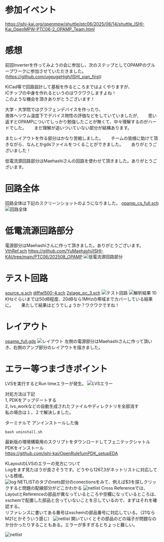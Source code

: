 # 参加イベント
https://ishi-kai.org/openmpw/shuttle/ptc06/2025/06/14/shuttle_ISHI-Kai_OpenMPW-PTC06-2_OPAMP_Team.html
# 感想

前回Inverterを作ってみようの会に参加し、次のステップとしてOPAMPのグループワークに参加させていただきました。  
(https://github.com/ugeugeHigh/ISHI_xian_first)  

KiCad等で回路設計して基板を作るところまではよくやりますが、  
ICチップの中身を作れるというのはワクワクしますよね！  
このような機会を頂きありがとうございます！  　　

大学・大学院ではグラフェンデバイスを作ったり、  
液体ヘリウム温度下でデバイス物性の評価などをしていていましたが,　　
思い返すとOPAMPについてしっかり勉強したことが無くて、中々理解するのがハードでした。　　
まだ理解が追いついていない部分が結構あります。

またレイアウトを作る部分はかなり苦戦しました。　　
チームの皆様に助けて頂きながら、なんとかgdsファイルをつくることができました。　　
ありがとうございました！

低電流源回路部分はMaehashiさんの回路を使わせて頂きました。ありがとうございます。

# 回路全体
回路全体は下記のスクリーンショットのようになりました。
[opamp_cs_full.sch](opamp_cs_full.sch)
![回路全体](img/opamp_cs_full_sch.png)
# 低電流源回路部分
電源部分はMaehashiさんに作って頂きました。ありがとうございます。
[VthRef.sch](VthRef.sch)
https://github.com/YuMaehashi/ISHI-KAI/tree/main/PTC06/202508_OPAMP
![低電流源回路部分](img/VthRef.png)
# テスト回路

[source_g.sch](source_g.sch)
[diffwl500-4.sch](diffwl500-4.sch)
[2stage_pc_3.sch](2stage_pc_3.sch)
![テスト回路](img/2stage_pc_ac_3.png)
![解析結果](img/opamp_cs_full_sch_analyze.png)
10 KHzぐらいまでは50dB程度、20dBなら1MHzの帯域までカバーしている結果に。　　
果たして結果はどうでしょうか？ワクワクですね！
# レイアウト
[opamp_full.gds](opamp_full.gds)
![レイアウト](img/opamp_full.gds.png)
左側の電源部分はMaehashiさんに作って頂いき、右側のアンプ部分のレイアウトを描きました。
# エラー等つまづきポイント
LVSを実行するとRun timeエラーが発生。
![LVSエラー](img/1.webp)

対処方法は下記  
1, PDKをアップデートする  
2, lvs_workなどの自動生成されたファイルやディレクトリを全部消す  
私の場合は１，２で解決しました。

ターミナルで アンインストールした後
```
bash uninstall.sh
```

最新版の環境構築用のスクリプトをダウンロードしてフェニテックシャトルPDKをインストール  
https://github.com/ishi-kai/OpenRule1umPDK_setupEDA

KLayoutのLVSのエラーの見方について  
Logをまず見たほうが良さそうです。どうやら$1267,$3がネットリストに対応している模様。  
![log](img/2.png)
NETLISTのタブのnets部分のconectionsをみて、例えば$3を探しクリックすると問題の配線部分がどこかわかる
![netlist](img/5.png)
Cross Referenceでは、LayoutとReferenceの部品が異なっているところや空欄になっているところは、  
xschemで配置した部品と合っていないことを示しているので、まずはそれを確認する。  
リファレンスに書いてある番号はxschemの部品番号に対応している。（21ならM21とかそういう感じ）
![netlist](img/3.png)
開いていくとその部品のどの端子が問題なのか分かったりすることもある。エラーが多すぎるとちょっと難しい。  

![netlist](img/4.png)
